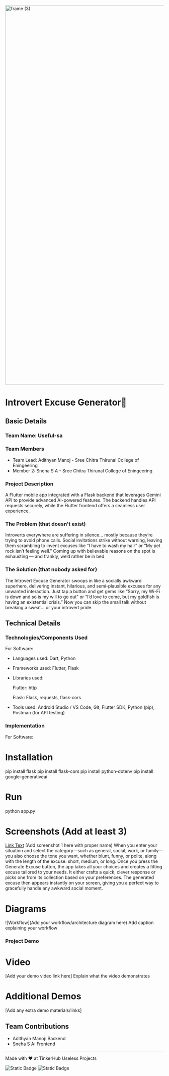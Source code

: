 <img width="3188" height="1202" alt="frame (3)" src="https://github.com/user-attachments/assets/517ad8e9-ad22-457d-9538-a9e62d137cd7" />


# Introvert Excuse Generator🎯


## Basic Details
### Team Name: Useful-sa


### Team Members
- Team Lead: Adithyan Manoj - Sree Chitra Thirunal College of Eningeering
- Member 2: Sneha S A - Sree Chitra Thirunal College of Eningeering


### Project Description
A Flutter mobile app integrated with a Flask backend that leverages Gemini API to provide advanced AI-powered features. The backend handles API requests securely, while the Flutter frontend offers a seamless user experience.

### The Problem (that doesn't exist)
Introverts everywhere are suffering in silence… mostly because they’re trying to avoid phone calls. Social invitations strike without warning, leaving them scrambling to invent excuses like “I have to wash my hair” or “My pet rock isn’t feeling well.” Coming up with believable reasons on the spot is exhausting — and frankly, we’d rather be in bed

### The Solution (that nobody asked for)
The Introvert Excuse Generator swoops in like a socially awkward superhero, delivering instant, hilarious, and semi-plausible excuses for any unwanted interaction. Just tap a button and get gems like “Sorry, my Wi-Fi is down and so is my will to go out” or “I’d love to come, but my goldfish is having an existential crisis.” Now you can skip the small talk without breaking a sweat… or your introvert pride.

## Technical Details
### Technologies/Components Used
For Software:

- Languages used: Dart, Python

- Frameworks used: Flutter, Flask

- Libraries used:

   Flutter:  http

   Flask: Flask, requests, flask-cors

- Tools used: Android Studio / VS Code, Git, Flutter SDK, Python (pip), Postman (for API testing)





### Implementation
For Software:
# Installation
pip install flask
pip install flask-cors
pip install python-dotenv
pip install google-generativeai
# Run
python app.py 



# Screenshots (Add at least 3)

[Link Text](https://drive.google.com/drive/folders/1eVvTsgY1_OzFzdtN29geOIe7GS3P9qHn)
(Add screenshot 1 here with proper name)
When you enter your situation and select the category—such as general, social, work, or family—you also choose the tone you want, whether blunt, funny, or polite, along with the length of the excuse: short, medium, or long. Once you press the Generate Excuse button, the app takes all your choices and creates a fitting excuse tailored to your needs. It either crafts a quick, clever response or picks one from its collection based on your preferences. The generated excuse then appears instantly on your screen, giving you a perfect way to gracefully handle any awkward social moment.


# Diagrams
![Workflow](Add your workflow/architecture diagram here)
Add caption explaining your workflow





### Project Demo
# Video
[Add your demo video link here]
Explain what the video demonstrates

# Additional Demos
[Add any extra demo materials/links]

## Team Contributions
- Adithyan Manoj: Backend
- Sneha S A: Frontend


---
Made with ❤ at TinkerHub Useless Projects 

![Static Badge](https://img.shields.io/badge/TinkerHub-24?color=%23000000&link=https%3A%2F%2Fwww.tinkerhub.org%2F)
![Static Badge](https://img.shields.io/badge/UselessProjects--25-25?link=https%3A%2F%2Fwww.tinkerhub.org%2Fevents%2FQ2Q1TQKX6Q%2FUseless%2520Projects)